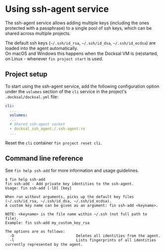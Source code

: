 # Using ssh-agent service

The ssh-agent service allows adding multiple keys (including the ones protected with a passphrase) to a single pool of 
ssh keys, which can be shared across multiple projects.

The default ssh keys (`~/.ssh/id_rsa`, `~/.ssh/id_dsa`, `~/.ssh/id_ecdsa`) are loaded into the agent automatically.  
On macOS and Windows this happens when the Docksal VM is (re)started, on Linux - whenever `fin project start` is used.


## Project setup

To start using the ssh-agent service, add the following configuration option under the `volumes` section 
of the `cli` service in the project's `.docksal/docksal.yml` file:

```yaml
cli:
  ...
  volumes:
  ...
  # Shared ssh-agent socket
  - docksal_ssh_agent:/.ssh-agent:ro
  ...
```

Reset the `cli` container `fin project reset cli`.


## Command line reference

See `fin help ssh-add` for more information and usage guidelines.

```
$ fin help ssh-add
fin ssh-add - Add private key identities to the ssh-agent.
Usage: fin ssh-add [-lD] [key]

When run without arguments, picks up the default key files (~/.ssh/id_rsa, ~/.ssh/id_dsa, ~/.ssh/id_ecdsa).
A custom key name can be given as an argument: fin ssh-add <keyname>.

NOTE: <keyname> is the file name within ~/.ssh (not full path to file).
Example: fin ssh-add my_custom_key_rsa

The options are as follows:
  -D                            Deletes all identities from the agent.
  -l                            Lists fingerprints of all identities currently represented by the agent.
```

